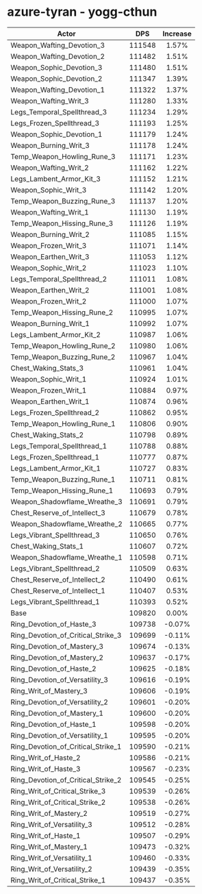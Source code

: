 # azure-tyran - yogg-cthun
| Actor | DPS | Increase |
|---|:---:|:---:|
|Weapon_Wafting_Devotion_3|111548|1.57%|
|Weapon_Wafting_Devotion_2|111482|1.51%|
|Weapon_Sophic_Devotion_3|111480|1.51%|
|Weapon_Sophic_Devotion_2|111347|1.39%|
|Weapon_Wafting_Devotion_1|111322|1.37%|
|Weapon_Wafting_Writ_3|111280|1.33%|
|Legs_Temporal_Spellthread_3|111234|1.29%|
|Legs_Frozen_Spellthread_3|111193|1.25%|
|Weapon_Sophic_Devotion_1|111179|1.24%|
|Weapon_Burning_Writ_3|111178|1.24%|
|Temp_Weapon_Howling_Rune_3|111171|1.23%|
|Weapon_Wafting_Writ_2|111162|1.22%|
|Legs_Lambent_Armor_Kit_3|111152|1.21%|
|Weapon_Sophic_Writ_3|111142|1.20%|
|Temp_Weapon_Buzzing_Rune_3|111137|1.20%|
|Weapon_Wafting_Writ_1|111130|1.19%|
|Temp_Weapon_Hissing_Rune_3|111126|1.19%|
|Weapon_Burning_Writ_2|111085|1.15%|
|Weapon_Frozen_Writ_3|111071|1.14%|
|Weapon_Earthen_Writ_3|111053|1.12%|
|Weapon_Sophic_Writ_2|111023|1.10%|
|Legs_Temporal_Spellthread_2|111011|1.08%|
|Weapon_Earthen_Writ_2|111001|1.08%|
|Weapon_Frozen_Writ_2|111000|1.07%|
|Temp_Weapon_Hissing_Rune_2|110995|1.07%|
|Weapon_Burning_Writ_1|110992|1.07%|
|Legs_Lambent_Armor_Kit_2|110987|1.06%|
|Temp_Weapon_Howling_Rune_2|110980|1.06%|
|Temp_Weapon_Buzzing_Rune_2|110967|1.04%|
|Chest_Waking_Stats_3|110961|1.04%|
|Weapon_Sophic_Writ_1|110924|1.01%|
|Weapon_Frozen_Writ_1|110884|0.97%|
|Weapon_Earthen_Writ_1|110874|0.96%|
|Legs_Frozen_Spellthread_2|110862|0.95%|
|Temp_Weapon_Howling_Rune_1|110806|0.90%|
|Chest_Waking_Stats_2|110798|0.89%|
|Legs_Temporal_Spellthread_1|110788|0.88%|
|Legs_Frozen_Spellthread_1|110777|0.87%|
|Legs_Lambent_Armor_Kit_1|110727|0.83%|
|Temp_Weapon_Buzzing_Rune_1|110711|0.81%|
|Temp_Weapon_Hissing_Rune_1|110693|0.79%|
|Weapon_Shadowflame_Wreathe_3|110691|0.79%|
|Chest_Reserve_of_Intellect_3|110679|0.78%|
|Weapon_Shadowflame_Wreathe_2|110665|0.77%|
|Legs_Vibrant_Spellthread_3|110650|0.76%|
|Chest_Waking_Stats_1|110607|0.72%|
|Weapon_Shadowflame_Wreathe_1|110598|0.71%|
|Legs_Vibrant_Spellthread_2|110509|0.63%|
|Chest_Reserve_of_Intellect_2|110490|0.61%|
|Chest_Reserve_of_Intellect_1|110407|0.53%|
|Legs_Vibrant_Spellthread_1|110393|0.52%|
|Base|109820|0.00%|
|Ring_Devotion_of_Haste_3|109738|-0.07%|
|Ring_Devotion_of_Critical_Strike_3|109699|-0.11%|
|Ring_Devotion_of_Mastery_3|109674|-0.13%|
|Ring_Devotion_of_Mastery_2|109637|-0.17%|
|Ring_Devotion_of_Haste_2|109625|-0.18%|
|Ring_Devotion_of_Versatility_3|109616|-0.19%|
|Ring_Writ_of_Mastery_3|109606|-0.19%|
|Ring_Devotion_of_Versatility_2|109601|-0.20%|
|Ring_Devotion_of_Mastery_1|109600|-0.20%|
|Ring_Devotion_of_Haste_1|109598|-0.20%|
|Ring_Devotion_of_Versatility_1|109595|-0.20%|
|Ring_Devotion_of_Critical_Strike_1|109590|-0.21%|
|Ring_Writ_of_Haste_2|109586|-0.21%|
|Ring_Writ_of_Haste_3|109567|-0.23%|
|Ring_Devotion_of_Critical_Strike_2|109545|-0.25%|
|Ring_Writ_of_Critical_Strike_3|109539|-0.26%|
|Ring_Writ_of_Critical_Strike_2|109538|-0.26%|
|Ring_Writ_of_Mastery_2|109519|-0.27%|
|Ring_Writ_of_Versatility_3|109512|-0.28%|
|Ring_Writ_of_Haste_1|109507|-0.29%|
|Ring_Writ_of_Mastery_1|109473|-0.32%|
|Ring_Writ_of_Versatility_1|109460|-0.33%|
|Ring_Writ_of_Versatility_2|109439|-0.35%|
|Ring_Writ_of_Critical_Strike_1|109437|-0.35%|
